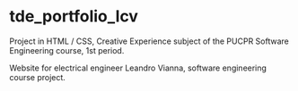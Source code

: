 # tde_portfolio_lcv
Project in HTML / CSS, Creative Experience subject of the PUCPR Software Engineering course, 1st period.

Website for electrical engineer Leandro Vianna, software engineering course project.